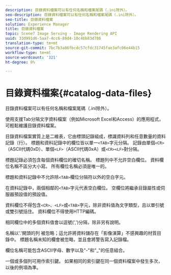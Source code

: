 ```yaml
---
description: 目錄資料檔案可以有任何名稱和檔案尾碼（.ini除外）。
seo-description: 目錄資料檔案可以有任何名稱和檔案尾碼（.ini除外）。
seo-title: 目錄資料檔案
solution: Experience Manager
title: 目錄資料檔案
topic: Scene7 Image Serving - Image Rendering API
uuid: 33d991d6-5aa7-4cc6-88d4-10c4bb83d786
translation-type: tm+mt
source-git-commit: 7bc7b3a86fbcdc57cfdc31745fae3afc06e44b15
workflow-type: tm+mt
source-wordcount: '321'
ht-degree: 0%

---
```



# 目錄資料檔案{#catalog-data-files}

目錄資料檔案可以有任何名稱和檔案尾碼（.ini除外）。

使用支援Tab分隔文字資料檔案（例如Microsoft Excel和Access）的應用程式，可輕鬆維護目錄資料檔案。

目錄資料檔案實質上是二維表，它由標頭記錄組成，標識資料列和任意數量的資料記錄（行）。 標題和資料記錄中的欄位皆以單一`<TAB>`字元分隔。 記錄由單個`<CR>`（ASCII代碼0xD）、單個`<LF>`（ASCII代碼0xA）或`<CR><LF>`對分隔。

標題記錄必須包含每個資料欄位的確切名稱。 標題列中不允許空白欄位。 資料欄位名稱不區分大小寫。 所有欄位名稱必須是唯一的。

標題和資料記錄中不允許除`<TAB>`欄位分隔符以外的空白字元。

在資料記錄中，兩個相鄰的`<TAB>`字元代表空白欄位。 空欄位將繼承目錄屬性或伺服器預設值的預設值。

資料欄位不得包含`<CR>`、`<LF>`或`<TAB>`字元，除非資料值為文字類型，且以單引號或雙引號括住。 資料欄位不得使用HTTP編碼。

相同欄位中的多個資料值會以逗號(&#39;,&#39;)分隔，除非另有說明。

名稱以&#39;.&#39;開頭的列 被忽略；這允許將資料儲存在「影像演算」不感興趣的材質目錄中。 標題名稱未知的欄會被忽略，並且會將警告寫入記錄檔。

欄位名稱可能包含ASCII字母、數字以及&quot;-&quot;和&quot;_&quot;的任意組合。

一個或多個列可用作索引鍵。 如果相同的索引鍵在同一個資料檔案中發生多次，以後的例項為準。
